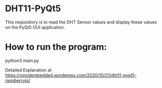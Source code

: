 # DHT11-PyQt5

This respository is to read the DHT Sensor values and display these values on the PyQt5 GUI application.

# How to run the program:

python3 main.py

Detailed Explanation at https://vinodembedded.wordpress.com/2020/10/21/dht11-pyqt5-raspberrypi/
